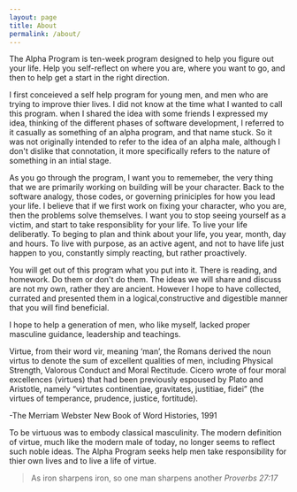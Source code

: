 ```yaml
---
layout: page
title: About
permalink: /about/
---
```


The Alpha Program is ten-week program designed to help you figure out your life. Help you self-reflect on where you are, where you want to go, and then to help get a start in the right direction. 

I first conceieved a self help program for young men, and men who are trying to improve thier lives. I did not know at the time what I wanted to call this program. when I shared the idea with some friends I expressed my idea, thinking of the different phases of software development, I referred to it casually as something of an alpha program, and that name stuck. So it was not originally intended to refer to the idea of an alpha male, although I don't dislike that connotation, it more specifically refers to the nature of something in an intial stage. 

As you go through the program, I want you to rememeber, the very thing that we are primarily working on building will be your character. Back to the software analogy, those codes, or governing priniciples for how you lead your life. I believe that if we first work on fixing your character, who you are, then the problems solve themselves. I want you to stop seeing yourself as a victim, and start to take responsiblity for your life. To live your life deliberatly. To beging to plan and think about your life, you year, month, day and hours. To live with purpose, as an active agent, and not to have life just happen to you, constantly simply reacting, but rather proactively. 

You will get out of this program what you put into it. There is reading, and homework. Do them or don't do them. The ideas we will share and discuss are not my own, rather they are ancient. However I hope to have collected, currated and presented them in a logical,constructive and digestible manner that you will find beneficial.


I hope to help a generation of men, who like myself, lacked proper masculine guidance, leadership and teachings. 

Virtue, from their word vir, meaning ‘man’, the Romans derived the noun virtus to denote the sum of excellent qualities of men, including Physical Strength, Valorous Conduct and Moral Rectitude.  Cicero wrote of four moral excellences (virtues) that had been previously espoused by Plato and Aristotle, namely “virtutes continentiae, gravitates, justitiae, fidei” (the virtues of temperance, prudence, justice, fortitude).

-The Merriam Webster New Book of Word Histories, 1991
 
To be virtuous was to embody classical masculinity.  The modern definition of virtue, much like the modern male of today, no longer seems to reflect such noble ideas.  The Alpha Program seeks help men take responsibility for thier own lives and to live a life of virtue. 



<blockquote>
   As iron sharpens iron, so one man sharpens another
    <cite>Proverbs 27:17</cite>
</blockquote>